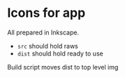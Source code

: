 # Icons for app

All prepared in Inkscape.

- `src` should hold raws
- `dist` should hold ready to use

Build script moves dist to top level img
